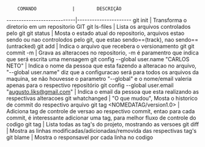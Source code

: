         COMANDO             |        DESCRIÇÃO
----------------------------|---------------------- 
git init                    | Transforma o diretorio em um repositorio GIT
git ls-files	            | Lista os arquivos controlados pelo git
git status	                | Mosta o estado atual do repositorio, arquivos estao sendo ou nao controlodos pelo git, que estao sendo==(track), nao sendo==(untracked)
git add <ARQUIVO>       	| Indica o arquivo que recebera o versionamento git
git commit -m <MENSAGEM>	| Grava as alteracoes no repositorio, -m é paramentro que indica que será escrita uma mensagem
git config --global user.name "CARLOS NETO"	| Indica o nome da pessoa que esta fazendo a alteracao no arquivo, "--global user.name" diz que a configuracao será para todos os arquivos da maquina, se não houvesse o parametro "--global" e o nome/email valeria apenas para o respectivo repositório 
git config --global user.email "augusto.liks@gmail.com" | Indica o email da pessoa que esta realizando as respectivas alteracoes
git whatchanged <ARQUIVO>	    | "O que mudou", Mosta o historico de commit do respectivo arquivo
git tag <NOMEDATAG/version1.0>  | Adiciona tag de controle de versao ao respectivo commit, entao para cada commit, é interessante adicionar uma tag, para melhor fluxo de controle do codigo
git tag		                    | Lista todas as tag's do projeto, mostrando as versoes
git diff <TAG-1> <TAG-2>        | Mostra as linhas modificadas/adicionadas/removida das respectivas tag's
git blame                       | Mostra o responsavel por cada linha no codigo